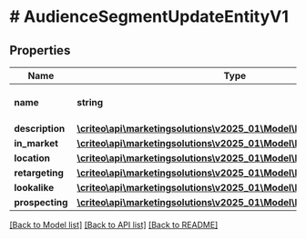 # # AudienceSegmentUpdateEntityV1

## Properties

Name | Type | Description | Notes
------------ | ------------- | ------------- | -------------
**name** | **string** | Name of the segment | [optional]
**description** | [**\criteo\api\marketingsolutions\v2025_01\Model\NillableString**](NillableString.md) |  | [optional]
**in_market** | [**\criteo\api\marketingsolutions\v2025_01\Model\InMarketUpdateV1**](InMarketUpdateV1.md) |  | [optional]
**location** | [**\criteo\api\marketingsolutions\v2025_01\Model\LocationUpdateV1**](LocationUpdateV1.md) |  | [optional]
**retargeting** | [**\criteo\api\marketingsolutions\v2025_01\Model\RetargetingUpdateV1**](RetargetingUpdateV1.md) |  | [optional]
**lookalike** | [**\criteo\api\marketingsolutions\v2025_01\Model\LookalikeUpdateV1**](LookalikeUpdateV1.md) |  | [optional]
**prospecting** | [**\criteo\api\marketingsolutions\v2025_01\Model\ProspectingUpdateV1**](ProspectingUpdateV1.md) |  | [optional]

[[Back to Model list]](../../README.md#models) [[Back to API list]](../../README.md#endpoints) [[Back to README]](../../README.md)
